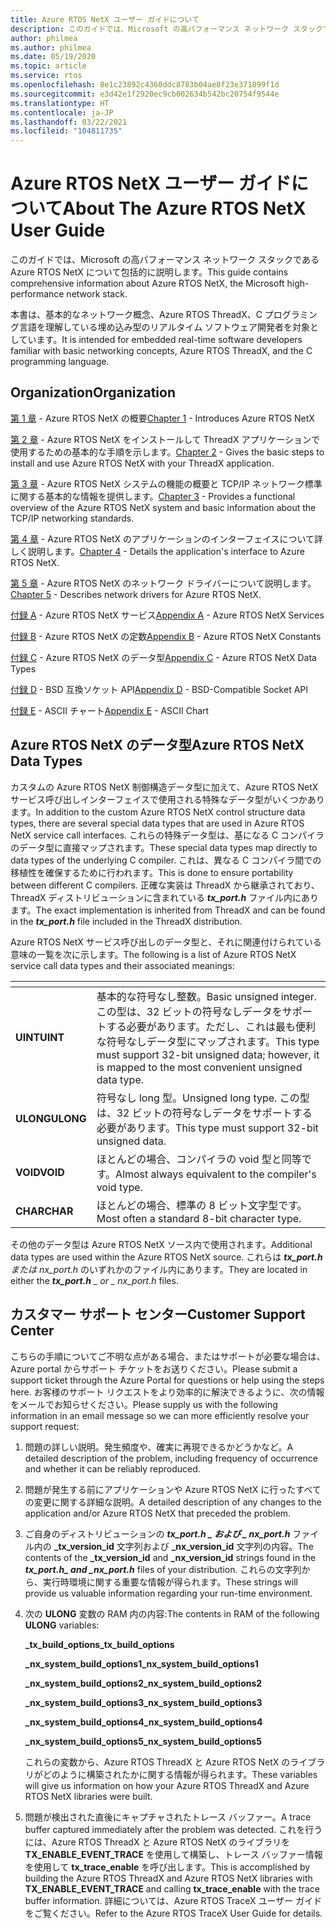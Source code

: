 ```yaml
---
title: Azure RTOS NetX ユーザー ガイドについて
description: このガイドでは、Microsoft の高パフォーマンス ネットワーク スタックである Azure RTOS NetX について包括的に説明します。
author: philmea
ms.author: philmea
ms.date: 05/19/2020
ms.topic: article
ms.service: rtos
ms.openlocfilehash: 8e1c23892c4360ddc8783b04ae8f23e371899f1d
ms.sourcegitcommit: e3d42e1f2920ec9cb002634b542bc20754f9544e
ms.translationtype: HT
ms.contentlocale: ja-JP
ms.lasthandoff: 03/22/2021
ms.locfileid: "104811735"
---
```

# <a name="about-the-azure-rtos-netx-user-guide"></a><span data-ttu-id="80403-103">Azure RTOS NetX ユーザー ガイドについて</span><span class="sxs-lookup"><span data-stu-id="80403-103">About The Azure RTOS NetX User Guide</span></span>

<span data-ttu-id="80403-104">このガイドでは、Microsoft の高パフォーマンス ネットワーク スタックである Azure RTOS NetX について包括的に説明します。</span><span class="sxs-lookup"><span data-stu-id="80403-104">This guide contains comprehensive information about Azure RTOS NetX, the Microsoft high-performance network stack.</span></span>

<span data-ttu-id="80403-105">本書は、基本的なネットワーク概念、Azure RTOS ThreadX、C プログラミング言語を理解している埋め込み型のリアルタイム ソフトウェア開発者を対象としています。</span><span class="sxs-lookup"><span data-stu-id="80403-105">It is intended for embedded real-time software developers familiar with basic networking concepts, Azure RTOS ThreadX, and the C programming language.</span></span>

## <a name="organization"></a><span data-ttu-id="80403-106">Organization</span><span class="sxs-lookup"><span data-stu-id="80403-106">Organization</span></span>

<span data-ttu-id="80403-107">[第 1 章](chapter1.md) - Azure RTOS NetX の概要</span><span class="sxs-lookup"><span data-stu-id="80403-107">[Chapter 1](chapter1.md) - Introduces Azure RTOS NetX</span></span>

<span data-ttu-id="80403-108">[第 2 章](chapter2.md) - Azure RTOS NetX をインストールして ThreadX アプリケーションで使用するための基本的な手順を示します。</span><span class="sxs-lookup"><span data-stu-id="80403-108">[Chapter 2](chapter2.md) - Gives the basic steps to install and use Azure RTOS NetX with your ThreadX application.</span></span>

<span data-ttu-id="80403-109">[第 3 章](chapter3.md) - Azure RTOS NetX システムの機能の概要と TCP/IP ネットワーク標準に関する基本的な情報を提供します。</span><span class="sxs-lookup"><span data-stu-id="80403-109">[Chapter 3](chapter3.md) - Provides a functional overview of the Azure RTOS NetX system and basic information about the TCP/IP networking standards.</span></span>

<span data-ttu-id="80403-110">[第 4 章](chapter4.md) - Azure RTOS NetX のアプリケーションのインターフェイスについて詳しく説明します。</span><span class="sxs-lookup"><span data-stu-id="80403-110">[Chapter 4](chapter4.md) - Details the application's interface to Azure RTOS NetX.</span></span>

<span data-ttu-id="80403-111">[第 5 章](chapter5.md) - Azure RTOS NetX のネットワーク ドライバーについて説明します。</span><span class="sxs-lookup"><span data-stu-id="80403-111">[Chapter 5](chapter5.md) - Describes network drivers for Azure RTOS NetX.</span></span>

<span data-ttu-id="80403-112">[付録 A](appendix-a.md) - Azure RTOS NetX サービス</span><span class="sxs-lookup"><span data-stu-id="80403-112">[Appendix A](appendix-a.md) - Azure RTOS NetX Services</span></span>

<span data-ttu-id="80403-113">[付録 B](appendix-b.md) - Azure RTOS NetX の定数</span><span class="sxs-lookup"><span data-stu-id="80403-113">[Appendix B](appendix-b.md) - Azure RTOS NetX Constants</span></span>

<span data-ttu-id="80403-114">[付録 C](appendix-c.md) - Azure RTOS NetX のデータ型</span><span class="sxs-lookup"><span data-stu-id="80403-114">[Appendix C](appendix-c.md) - Azure RTOS NetX Data Types</span></span>

<span data-ttu-id="80403-115">[付録 D](appendix-d.md) - BSD 互換ソケット API</span><span class="sxs-lookup"><span data-stu-id="80403-115">[Appendix D](appendix-d.md) - BSD-Compatible Socket API</span></span>

<span data-ttu-id="80403-116">[付録 E](appendix-e.md) - ASCII チャート</span><span class="sxs-lookup"><span data-stu-id="80403-116">[Appendix E](appendix-e.md) - ASCII Chart</span></span>

## <a name="azure-rtos-netx-data-types"></a><span data-ttu-id="80403-117">Azure RTOS NetX のデータ型</span><span class="sxs-lookup"><span data-stu-id="80403-117">Azure RTOS NetX Data Types</span></span>

<span data-ttu-id="80403-118">カスタムの Azure RTOS NetX 制御構造データ型に加えて、Azure RTOS NetX サービス呼び出しインターフェイスで使用される特殊なデータ型がいくつかあります。</span><span class="sxs-lookup"><span data-stu-id="80403-118">In addition to the custom Azure RTOS NetX control structure data types, there are several special data types that are used in Azure RTOS NetX service call interfaces.</span></span> <span data-ttu-id="80403-119">これらの特殊データ型は、基になる C コンパイラのデータ型に直接マップされます。</span><span class="sxs-lookup"><span data-stu-id="80403-119">These special data types map directly to data types of the underlying C compiler.</span></span> <span data-ttu-id="80403-120">これは、異なる C コンパイラ間での移植性を確保するために行われます。</span><span class="sxs-lookup"><span data-stu-id="80403-120">This is done to ensure portability between different C compilers.</span></span> <span data-ttu-id="80403-121">正確な実装は ThreadX から継承されており、ThreadX ディストリビューションに含まれている ***tx_port.h*** ファイル内にあります。</span><span class="sxs-lookup"><span data-stu-id="80403-121">The exact implementation is inherited from ThreadX and can be found in the ***tx_port.h*** file included in the ThreadX distribution.</span></span>

<span data-ttu-id="80403-122">Azure RTOS NetX サービス呼び出しのデータ型と、それに関連付けられている意味の一覧を次に示します。</span><span class="sxs-lookup"><span data-stu-id="80403-122">The following is a list of Azure RTOS NetX service call data types and their associated meanings:</span></span>

| <!-- -->    | <!-- -->    |
| --------- | ------------------------------------------------------------------------------------------------------------------------------------- |
| <span data-ttu-id="80403-123">**UINT**</span><span class="sxs-lookup"><span data-stu-id="80403-123">**UINT**</span></span>  | <span data-ttu-id="80403-124">基本的な符号なし整数。</span><span class="sxs-lookup"><span data-stu-id="80403-124">Basic unsigned integer.</span></span> <span data-ttu-id="80403-125">この型は、32 ビットの符号なしデータをサポートする必要があります。ただし、これは最も便利な符号なしデータ型にマップされます。</span><span class="sxs-lookup"><span data-stu-id="80403-125">This type must support 32-bit unsigned data; however, it is mapped to the most convenient unsigned data type.</span></span> |
| <span data-ttu-id="80403-126">**ULONG**</span><span class="sxs-lookup"><span data-stu-id="80403-126">**ULONG**</span></span> | <span data-ttu-id="80403-127">符号なし long 型。</span><span class="sxs-lookup"><span data-stu-id="80403-127">Unsigned long type.</span></span> <span data-ttu-id="80403-128">この型は、32 ビットの符号なしデータをサポートする必要があります。</span><span class="sxs-lookup"><span data-stu-id="80403-128">This type must support 32-bit unsigned data.</span></span>                                                                      |
| <span data-ttu-id="80403-129">**VOID**</span><span class="sxs-lookup"><span data-stu-id="80403-129">**VOID**</span></span>  | <span data-ttu-id="80403-130">ほとんどの場合、コンパイラの void 型と同等です。</span><span class="sxs-lookup"><span data-stu-id="80403-130">Almost always equivalent to the compiler's void type.</span></span>                                                                                 |
| <span data-ttu-id="80403-131">**CHAR**</span><span class="sxs-lookup"><span data-stu-id="80403-131">**CHAR**</span></span>  | <span data-ttu-id="80403-132">ほとんどの場合、標準の 8 ビット文字型です。</span><span class="sxs-lookup"><span data-stu-id="80403-132">Most often a standard 8-bit character type.</span></span>                                                                                           |

<span data-ttu-id="80403-133">その他のデータ型は Azure RTOS NetX ソース内で使用されます。</span><span class="sxs-lookup"><span data-stu-id="80403-133">Additional data types are used within the Azure RTOS NetX source.</span></span> <span data-ttu-id="80403-134">これらは ***tx_port.h** または *_nx_port.h_** のいずれかのファイル内にあります。</span><span class="sxs-lookup"><span data-stu-id="80403-134">They are located in either the ***tx_port.h** _ or _ *_nx_port.h_** files.</span></span>

## <a name="customer-support-center"></a><span data-ttu-id="80403-135">カスタマー サポート センター</span><span class="sxs-lookup"><span data-stu-id="80403-135">Customer Support Center</span></span>

<span data-ttu-id="80403-136">こちらの手順についてご不明な点がある場合、またはサポートが必要な場合は、Azure portal からサポート チケットをお送りください。</span><span class="sxs-lookup"><span data-stu-id="80403-136">Please submit a support ticket through the Azure Portal for questions or help using the steps here.</span></span> <span data-ttu-id="80403-137">お客様のサポート リクエストをより効率的に解決できるように、次の情報をメールでお知らせください。</span><span class="sxs-lookup"><span data-stu-id="80403-137">Please supply us with the following information in an email message so we can more efficiently resolve your support request:</span></span>

1. <span data-ttu-id="80403-138">問題の詳しい説明。発生頻度や、確実に再現できるかどうかなど。</span><span class="sxs-lookup"><span data-stu-id="80403-138">A detailed description of the problem, including frequency of occurrence and whether it can be reliably reproduced.</span></span>

2. <span data-ttu-id="80403-139">問題が発生する前にアプリケーションや Azure RTOS NetX に行ったすべての変更に関する詳細な説明。</span><span class="sxs-lookup"><span data-stu-id="80403-139">A detailed description of any changes to the application and/or Azure RTOS NetX that preceded the problem.</span></span>

3. <span data-ttu-id="80403-140">ご自身のディストリビューションの **_tx_port.h_ *_ および _* _nx_port.h_** ファイル内の **_tx_version_id** 文字列および **_nx_version_id** 文字列の内容。</span><span class="sxs-lookup"><span data-stu-id="80403-140">The contents of the **_tx_version_id** and **_nx_version_id** strings found in the **_tx_port.h_*_ and _*_nx_port.h_** files of your distribution.</span></span> <span data-ttu-id="80403-141">これらの文字列から、実行時環境に関する重要な情報が得られます。</span><span class="sxs-lookup"><span data-stu-id="80403-141">These strings will provide us valuable information regarding your run-time environment.</span></span>

4. <span data-ttu-id="80403-142">次の **ULONG** 変数の RAM 内の内容:</span><span class="sxs-lookup"><span data-stu-id="80403-142">The contents in RAM of the following **ULONG** variables:</span></span>

    <span data-ttu-id="80403-143">**_tx_build_options**</span><span class="sxs-lookup"><span data-stu-id="80403-143">**_tx_build_options**</span></span>

    <span data-ttu-id="80403-144">**_nx_system_build_options1**</span><span class="sxs-lookup"><span data-stu-id="80403-144">**_nx_system_build_options1**</span></span>

    <span data-ttu-id="80403-145">**_nx_system_build_options2**</span><span class="sxs-lookup"><span data-stu-id="80403-145">**_nx_system_build_options2**</span></span>

    <span data-ttu-id="80403-146">**_nx_system_build_options3**</span><span class="sxs-lookup"><span data-stu-id="80403-146">**_nx_system_build_options3**</span></span>

    <span data-ttu-id="80403-147">**_nx_system_build_options4**</span><span class="sxs-lookup"><span data-stu-id="80403-147">**_nx_system_build_options4**</span></span>

    <span data-ttu-id="80403-148">**_nx_system_build_options5**</span><span class="sxs-lookup"><span data-stu-id="80403-148">**_nx_system_build_options5**</span></span>

    <span data-ttu-id="80403-149">これらの変数から、Azure RTOS ThreadX と Azure RTOS NetX のライブラリがどのように構築されたかに関する情報が得られます。</span><span class="sxs-lookup"><span data-stu-id="80403-149">These variables will give us information on how your Azure RTOS ThreadX and Azure RTOS NetX libraries were built.</span></span>

5. <span data-ttu-id="80403-150">問題が検出された直後にキャプチャされたトレース バッファー。</span><span class="sxs-lookup"><span data-stu-id="80403-150">A trace buffer captured immediately after the problem was detected.</span></span> <span data-ttu-id="80403-151">これを行うには、Azure RTOS ThreadX と Azure RTOS NetX のライブラリを **TX_ENABLE_EVENT_TRACE** を使用して構築し、トレース バッファー情報を使用して **tx_trace_enable** を呼び出します。</span><span class="sxs-lookup"><span data-stu-id="80403-151">This is accomplished by building the Azure RTOS ThreadX and Azure RTOS NetX libraries with **TX_ENABLE_EVENT_TRACE** and calling **tx_trace_enable** with the trace buffer information.</span></span> <span data-ttu-id="80403-152">詳細については、Azure RTOS TraceX ユーザー ガイドをご覧ください。</span><span class="sxs-lookup"><span data-stu-id="80403-152">Refer to the Azure RTOS TraceX User Guide for details.</span></span>
